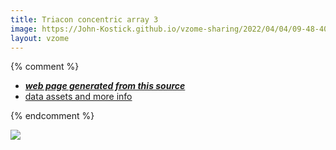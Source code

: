 ```yaml
---
title: Triacon concentric array 3
image: https://John-Kostick.github.io/vzome-sharing/2022/04/04/09-48-40-Triacon-concentric-array-3/Triacon-concentric-array-3.png
layout: vzome
---
```


{% comment %}
 - [***web page generated from this source***][post]
 - [data assets and more info][github]

[post]: <https://John-Kostick.github.io/vzome-sharing/2022/04/04/Triacon-concentric-array-3-09-48-40.html>
[github]: <https://github.com/John-Kostick/vzome-sharing/tree/main/2022/04/04/09-48-40-Triacon-concentric-array-3/>
{% endcomment %}

<vzome-viewer style="width: 100%; height: 65vh;"
       src="https://John-Kostick.github.io/vzome-sharing/2022/04/04/09-48-40-Triacon-concentric-array-3/Triacon-concentric-array-3.vZome" >
  <img src="https://John-Kostick.github.io/vzome-sharing/2022/04/04/09-48-40-Triacon-concentric-array-3/Triacon-concentric-array-3.png" />
</vzome-viewer>